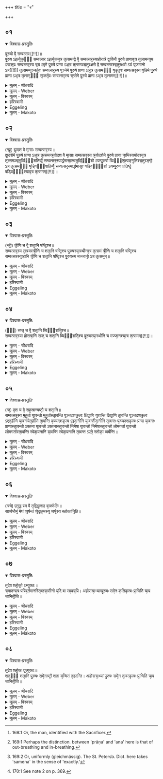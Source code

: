 +++
title = "२"

+++


##  ०१


<details open><summary>विश्वास-प्रस्तुतिः</summary>

पु᳘रुषो वै᳘ सम्वत्सरः[[!!]]॥  
पु᳘रुष ऽइत्ये᳘क᳘ᳫँ᳘ सम्वत्सर ऽइत्ये᳘कम᳘त्र त᳘त्समन्द्वे वै᳘ सम्वत्सर᳘स्याहोरात्रे द्वा᳘विमौ पु᳘रुषे प्राणाव᳘त्र त᳘त्समन्त्र᳘य ऽऋत᳘वः सम्वत्सर᳘स्य त्र᳘य ऽइमे पु᳘रुषे प्राणा ऽअ᳘त्र त᳘त्समञ्च᳘तुरक्षरो वै᳘ सम्वत्सरश्च᳘तुरक्षरो ऽयं य᳘जमानो ऽत्र[[!!]] त᳘त्समम्प᳘ञ्चर्त᳘वः सम्वत्सर᳘स्य प᳘ञ्चेमे पु᳘रुषे प्राणा ऽअ᳘त्र त᳘त्समᳫँ᳭ ष᳘डृत᳘वः सम्वत्सर᳘स्य ष᳘डिमे पु᳘रुषे प्राणा ऽअ᳘त्र त᳘त्सम᳘ᳫँ᳘ स᳘प्तर्त᳘वः सम्वत्सर᳘स्य स᳘प्तेमे पु᳘रुषे प्राणा ऽअ᳘त्र त᳘त्समम्[[!!]]॥
</details>

<details><summary>मूलम् - श्रीधरादि</summary>

पु᳘रुषो वै᳘ सम्वत्सरः[[!!]]॥  
पु᳘रुष ऽइत्ये᳘क᳘ᳫँ᳘ सम्वत्सर ऽइत्ये᳘कम᳘त्र त᳘त्समन्द्वे वै᳘ सम्वत्सर᳘स्याहोरात्रे द्वा᳘विमौ पु᳘रुषे प्राणाव᳘त्र त᳘त्समन्त्र᳘य ऽऋत᳘वः सम्वत्सर᳘स्य त्र᳘य ऽइमे पु᳘रुषे प्राणा ऽअ᳘त्र त᳘त्समञ्च᳘तुरक्षरो वै᳘ सम्वत्सरश्च᳘तुरक्षरो ऽयं य᳘जमानो ऽत्र[[!!]] त᳘त्समम्प᳘ञ्चर्त᳘वः सम्वत्सर᳘स्य प᳘ञ्चेमे पु᳘रुषे प्राणा ऽअ᳘त्र त᳘त्समᳫँ᳭ ष᳘डृत᳘वः सम्वत्सर᳘स्य ष᳘डिमे पु᳘रुषे प्राणा ऽअ᳘त्र त᳘त्सम᳘ᳫँ᳘ स᳘प्तर्त᳘वः सम्वत्सर᳘स्य स᳘प्तेमे पु᳘रुषे प्राणा ऽअ᳘त्र त᳘त्समम्[[!!]]॥
</details>

<details><summary>मूलम् - Weber</summary>

पु᳘रुषो वै᳘ संवत्सरः᳟ ॥  
पु᳘रुष इत्ये᳘कᳫं संवत्सर इत्ये᳘कम᳘त्र त᳘त्समं द्वे वै᳘ संवत्सर᳘स्याहोरात्रे द्वा᳘विमौ पु᳘रुषे प्राणाव᳘त्र तत्समं त्र᳘य ऋत᳘वः संवत्सर᳘स्य त्र᳘य इमे पु᳘रुषे प्राणा अ᳘त्र त᳘त्समं च᳘तुरक्षरो वै᳘ संवत्सरश्च᳘तुरक्षरोऽयं य᳘जमानो᳘ऽत्र त᳘त्समं प᳘ञ्चऽर्त᳘वः संवत्सर᳘स्य प᳘ञ्चेमे पु᳘रुषे प्राणा अ᳘त्र त᳘त्समᳫं ष᳘डृत᳘वः संवत्सर᳘स्य ष᳘डिमे पु᳘रुषे प्राणा अ᳘त्र त᳘त्सम᳘ᳫं᳘ सॗप्तऽर्त᳘वः संवत्सर᳘स्य सॗप्तेमे पु᳘रुषे प्राणा अ᳘त्र त᳘त्सम᳟म् ॥
</details>

<details><summary>मूलम् - विस्वरम्</summary>

पुरुषो वै संवत्सरः । पुरुष इत्येकम् । संवत्सर इत्येकम् । अत्र तत्समम् । द्वे वै संवत्सरस्याहोरात्रे । द्वाविमौ पुरुषे प्राणौ । अत्र तत्समम् । त्रय ऋतवः संवत्सरस्य । त्रय इमे पुरुषे प्राणाः । अत्र तत्समम् । चतुरक्षरो वै संवत्सरः । चतुरक्षरो ऽयं यजमानः । अत्र तत्समम् । पंचर्तवः संवत्सरस्य । पंचेमे पुरुषे प्राणाः । अत्र तत्समम् । षड् ऋतवः संवत्सरस्य । षडिमे पुरुषे प्राणाः । अत्र तत् समम् । सप्तर्तवः संवत्सरस्य । सप्तेमे पुरुषे प्राणाः । अत्र तत्समम् ॥ १ ॥ 
</details>

<details><summary>हरिस्वामी</summary>

मुहूर्तेन समं पुरुषस्य न किंचदप्यस्ति । बहुतरास्तु लोमगर्ताः सन्ति स्वेदायनान्यपि हि । तैः साम्यं वक्तुं मुहूर्ताः पञ्चदशगुणाः क्षिप्राणि क्रियन्ते । तानि च षोडशायुतानि भवन्ति । द्वे सहस्रे तानि क्षिप्राणि पञ्चदश गुणानि एतर्हीणि भवन्ति । तानि च चतुर्विंशतिर्लक्षाणि भवन्ति । त्रीणि चायुतानि एतर्हीणि पञ्चदशगुणानि इदानीनि भवन्ति । तानि च चतुःषष्टिर्लक्षाणि तिस्रः कोट्यः, पञ्चाशत्सहस्राणि । इदानीनि पञ्चदशगुणानि प्राणा भवन्ति । एते च चतुःपञ्चाशत्कोट्यः, सप्तषष्टिलक्षाणि, पञ्चाशत्सहस्राणि । एते च प्राणां नोच्छ्वासनिश्वासा व्यस्ताः । वामे हि नैतावन्तः संवत्सरस्य भवन्ति । अष्टाशीतिसहस्राणि अष्टात्रिंशत् सर्वलक्षाणीति समस्तानां तान्येव द्विगुणानि व्यस्तानाम् । केवलं ह्येते प्राणाः सूक्ष्ममर्माभिघातव्यंग्याः । यावन्तः प्राणाः मर्माभिघाताः । तावन्तः अक्तना अग्निवृत्तयः । तावन्त एव निमेषाः । एतेन संवत्सरस्थाः पुरुषस्था अपि प्राणादयस्तुः काललक्षणार्थमुपात्ता न आध्यात्मिका इति कृत्वा तावन्तो लोमगर्ता स्वेदायनानि चेत्येतत्त्वेन ध्यानम् । अत्र संवत्सरपुरुषावयवानां च साम्यम् । तावन्त एते स्तोकाः बिंदवः वर्षंति । सार्वभौमस्य मेघस्य युगपदेकस्मिन् क्षणे । स हि मेघः वृत्रः । तस्यापि यावन्ति स्वेदायनानि तावन्त एते स्तोकाः पतन्तीत्यभिप्रायः । तथा चाह- अपां बिलमपिहितं यदासीच्छत्रं (जघत्वं अचतद्वचारेति ?) ॥ १-५ ॥
</details>

<details><summary>Eggeling</summary>

1. The Year is Man [^egg_489]:--'Man' is one unit, and 'year' is another, and these now are one and the same;--there are in the year the two, day and night, and in man there are these two breathings, and these now are one and the same;--there are three seasons in the year, and these three breathings in man, and these (two) now are one and the same;--'saṁvatsara (year)' consists of four syllables, and so does 'yajamāna (sacrificer),' and these (two) now are one and the same;--there are five seasons in the year, and these five breathings in man, and these (two) now are one and the same;--there are six seasons in the year, and these six breathings in man, and these (two) now are one and the same;--there are seven seasons in the year, and these seven breathings in man, and these (two) now are one and the same.

[^egg_489]: 168:1 Or, the man, identified with the Sacrificer.
</details>

<details><summary>मूलम् - Makoto</summary>

पु꣡रुषो वै꣡ संवत्सरः꣡ ।॥  
पु꣡रुष इ꣡त्य् ए꣡कँ संवत्सर꣡ इ꣡त्य् ए꣡कम् अ꣡त्र त꣡त् समं꣡ द्वे꣡ वै꣡ संवत्सर꣡स्या꣡होरा꣡त्रे꣡ द्वा꣡व् इमौ꣡ पु꣡रुषे प्रा꣡णा꣡व् अ꣡त्र त꣡त् समं꣡ त्र꣡य ऋत꣡वः संवत्सर꣡स्य त्र꣡य इमे꣡ पु꣡रुषे प्रा꣡णा꣡ अ꣡त्र त꣡त् समं꣡ च꣡तुरक्षरो वै꣡ संवत्सर꣡श् च꣡तुरक्षरो ऽयं꣡ य꣡जमा꣡नो꣡ ऽत्र त꣡त् समं꣡ प꣡ञ्चर्त꣡वः संवत्सर꣡स्य प꣡ञ्चेमे꣡ पु꣡रुषे प्रा꣡णा꣡ अ꣡त्र त꣡त् समँ꣡ ष꣡ड् ऋत꣡वः संवत्सर꣡स्य ष꣡ड् इमे꣡ पु꣡रुषे प्रा꣡णा꣡ अ꣡त्र त꣡त् समँ꣡ सप्त᳙र्त꣡वः संवत्सर꣡स्य सप्ते᳙मे꣡ पु꣡रुषे प्रा꣡णा꣡ अ꣡त्र त꣡त् सम꣡म् ॥॥
</details>


##  ०२


<details open><summary>विश्वास-प्रस्तुतिः</summary>

(न्द्वा᳘) द्वा᳘दश वै मा᳘साः सम्वत्सर᳘स्य॥  
द्वा᳘दशेमे पु᳘रुषे प्राणा ऽअ᳘त्र त᳘त्समन्त्र᳘योदश वै मा᳘साः सम्वत्सर᳘स्य त्र᳘योदशेमे पु᳘रुषे प्राणा ना᳘भिस्त्रयोदश्य᳘त्र त᳘त्समञ्च᳘तुर्व्विᳫँ᳭शतिर्व्वै᳘ सम्वत्सर᳘स्यार्द्धमासा᳘श्चतुर्व्वि᳘ᳫँ᳘शो ऽयम्पु᳘रुषो व्विᳫँ᳭श᳘त्यङ्गुलिश्च᳘तुरङ्गो᳘ ऽत्र त᳘त्समᳫँ᳭ ष᳘ड्विᳫँ᳭शतिर्व्वै᳘ सम्वत्सर᳘स्यार्द्धमासाः᳘ षड्विᳫँ᳘᳘शो ऽयम्पु᳘रुषः प्रतिष्ठे᳘ षड्विᳫँ᳘᳘श्याव᳘त्र त᳘त्समम्[[!!]]॥
</details>

<details><summary>मूलम् - श्रीधरादि</summary>

(न्द्वा᳘) द्वा᳘दश वै मा᳘साः सम्वत्सर᳘स्य॥  
द्वा᳘दशेमे पु᳘रुषे प्राणा ऽअ᳘त्र त᳘त्समन्त्र᳘योदश वै मा᳘साः सम्वत्सर᳘स्य त्र᳘योदशेमे पु᳘रुषे प्राणा ना᳘भिस्त्रयोदश्य᳘त्र त᳘त्समञ्च᳘तुर्व्विᳫँ᳭शतिर्व्वै᳘ सम्वत्सर᳘स्यार्द्धमासा᳘श्चतुर्व्वि᳘ᳫँ᳘शो ऽयम्पु᳘रुषो व्विᳫँ᳭श᳘त्यङ्गुलिश्च᳘तुरङ्गो᳘ ऽत्र त᳘त्समᳫँ᳭ ष᳘ड्विᳫँ᳭शतिर्व्वै᳘ सम्वत्सर᳘स्यार्द्धमासाः᳘ षड्विᳫँ᳘᳘शो ऽयम्पु᳘रुषः प्रतिष्ठे᳘ षड्विᳫँ᳘᳘श्याव᳘त्र त᳘त्समम्[[!!]]॥
</details>

<details><summary>मूलम् - Weber</summary>

द्वा᳘दश वै मा᳘साः संवत्सर᳘स्य ॥  
द्वा᳘दशेमे पु᳘रुषे प्राणा अ᳘त्र त᳘त्समं त्र᳘योदश वै मा᳘साः संवत्सर᳘स्य त्र᳘योदशेमे पु᳘रुषे प्राणा ना᳘भिस्त्रयोदश्य᳘त्र त᳘त्समं च᳘तुर्विᳫंशतिर्वै᳘ संवत्सर᳘स्यार्धमासा᳘श्चतुर्विᳫं ॗशोऽयं पु᳘रुषो विᳫंशॗत्यङ्गुलिश्च᳘तुरङ्गो᳘ऽत्र त᳘त्समᳫं ष᳘ड्विᳫंशतिर्वै᳘ संवत्सर᳘स्यार्धमासाः᳘ षड्विᳫं ॗशोऽयं पु᳘रुषः प्रतिष्ठे᳘ षड्विᳫं ॗश्याव᳘त्र त᳘त्सम᳟म् ॥
</details>

<details><summary>मूलम् - विस्वरम्</summary>

द्वादश वै मासाः संवत्सरस्य । द्वादशेमे पुरुषे प्राणाः । अत्र तत्समम् । त्रयोदश वै मासाः संवत्सरस्य । त्रयोदशेमे पुरुषे प्राणाः । नाभिस्त्रयोदशी । अत्र तत्समम् । चतुर्विंशतिर्वै संवत्सरस्यार्द्धमासाः । चतुर्विंशो ऽयं पुरुषः । विंशत्यंगुलिः । चतुरंगः । अत्र तत्समम् । षड्विंशतिर्वै संवत्सरस्यार्द्धमासाः । षड्विंशो ऽयं पुरुषः । प्रतिष्ठे षड्विंश्यौ । अत्र तत्समम् ॥ २ ॥ 
</details>

<details><summary>हरिस्वामी</summary>

[व्याख्यानं प्रथमे]
</details>

<details><summary>Eggeling</summary>

2. There are twelve months in the year, and these twelve breathings in man, and these (two) now are one and the same;--there are thirteen months in the (leap-) year, and these thirteen (channels of) breathings in man, the navel being the thirteenth, and these (two) now are one and the same;--there are twenty-four half-months in the year, and this man is twenty-four-fold, being possessed of twenty fingers and toes and four limbs; and. these (two) now are one and the same;--there are twenty-six half-months in the (leap-) year, and this man is twenty-six-fold, the two feet making up the twenty-six; and these (two) now are one and the same.
</details>

<details><summary>मूलम् - Makoto</summary>

द्वा꣡दश वै꣡ मा꣡साः꣡ संवत्सर꣡स्य ।॥  
द्वा꣡दशेमे꣡ पु꣡रुषे प्रा꣡णा꣡ अ꣡त्र त꣡त् समं꣡ त्र꣡योदश वै꣡ मा꣡साः꣡ संवत्सर꣡स्य त्र꣡योदशेमे꣡ पु꣡रुषे प्रा꣡णा꣡ ना꣡भिस् त्रयोदश्य् अ꣡त्र त꣡त् समं꣡ च꣡तुर्विँशतिर् वै꣡ संवत्सर꣡स्या꣡र्धमा꣡सा꣡श् चतुर्विँशो᳙ ऽयं꣡ पु꣡रुषो विँशत्य् अ᳙ङ्गुलिश् च꣡तुरङ्गो꣡ ऽत्र त꣡त् समँ꣡ ष꣡ड्विँशतिर् वै꣡ संवत्सर꣡स्या꣡र्धमा꣡साः꣡ षड्विँशो᳙ ऽयं꣡ पु꣡रुषः प्रतिष्ठे꣡ षड्विँश्या᳙व् अ꣡त्र त꣡त् सम꣡म् ॥॥
</details>


##  ०३


<details open><summary>विश्वास-प्रस्तुतिः</summary>

(न्त्री᳘) त्री᳘णि च वै᳘ शता᳘नि षष्टि᳘श्च॥  
सम्वत्सर᳘स्य रा᳘त्रयस्त्री᳘णि च शता᳘नि षष्टि᳘श्च पु᳘रुषस्या᳘स्थीन्य᳘त्र त᳘त्समं त्री᳘णि च शता᳘नि षष्टि᳘श्च सम्वत्सरस्या᳘हानि त्री᳘णि च शता᳘नि षष्टि᳘श्च पु᳘रुषस्य मज्जानो᳘ ऽत्र त᳘त्सम᳘म्॥
</details>

<details><summary>मूलम् - श्रीधरादि</summary>

(न्त्री᳘) त्री᳘णि च वै᳘ शता᳘नि षष्टि᳘श्च॥  
सम्वत्सर᳘स्य रा᳘त्रयस्त्री᳘णि च शता᳘नि षष्टि᳘श्च पु᳘रुषस्या᳘स्थीन्य᳘त्र त᳘त्समं त्री᳘णि च शता᳘नि षष्टि᳘श्च सम्वत्सरस्या᳘हानि त्री᳘णि च शता᳘नि षष्टि᳘श्च पु᳘रुषस्य मज्जानो᳘ ऽत्र त᳘त्सम᳘म्॥
</details>

<details><summary>मूलम् - Weber</summary>

त्री᳘णि च वै᳘ शता᳘नि षष्टि᳘श्च ॥  
संवत्सर᳘स्य रा᳘त्रयस्त्री᳘णि च शता᳘नि षष्टि᳘श्च पु᳘रुषस्या᳘स्थीन्य᳘त्र त᳘त्समं त्री᳘णि च शता᳘नि षष्टि᳘श्च संवत्सरस्या᳘हानि त्री᳘णि च शता᳘नि षष्टि᳘श्च पु᳘रुषस्य मज्जानो᳘ऽत्र त᳘त्सम᳟ᳫं᳟ ॥
</details>

<details><summary>मूलम् - विस्वरम्</summary>

त्रीणि च वै शतानि षष्टिश्च संवत्सरस्य रात्रयः । त्रीणि च शतानि षष्टिश्च पुरुषस्यास्थीनि । अत्र तत्समम् । त्रीणि च वै शतानि षष्टिश्च संवत्सरस्याहानि । त्रीणि च शतानि षष्टिश्च पुरुषस्य मज्जानः । अत्र तत्समम् ॥ ३ ॥ 
</details>

<details><summary>हरिस्वामी</summary>

[व्याख्यानं प्रथमे]
</details>

<details><summary>Eggeling</summary>

3. And there are three hundred and sixty nights

in the year, and three hundred and sixty bones in man, and these (two) now are one and the same;--there are three hundred and sixty days in the year, and three hundred and sixty parts of marrow in man, and these (two) now are one and the same.
</details>

<details><summary>मूलम् - Makoto</summary>

त्री꣡णि च वै꣡ शता꣡नि षष्टि꣡श् च ।॥  
संवत्सर꣡स्य रा꣡त्रयस् त्री꣡णि च शता꣡नि षष्टि꣡श् च पु꣡रुषस्या꣡स्थीन्य् अ꣡त्र त꣡त् समं꣡ त्री꣡णि च शता꣡नि षष्टि꣡श् च संवत्सर꣡स्या꣡हा꣡नि त्री꣡णि च शता꣡नि षष्टि꣡श् च पु꣡रुषस्य मज्जा꣡नो꣡ ऽत्र त꣡त् समँ꣡ ॥॥
</details>


##  ०४


<details open><summary>विश्वास-प्रस्तुतिः</summary>

(ᳫँ᳘) सप्त᳘ च वै᳘ शता᳘नि व्विᳫँ᳭शति᳘श्च॥  
सम्वत्सर᳘स्या होरात्रा᳘णि सप्त᳘ च शता᳘नि व्विᳫँ᳭शति᳘श्च पु᳘रुषस्या᳘स्थीनि च मज्जा᳘नश्चा᳘त्र त᳘त्समम्[[!!]]॥
</details>

<details><summary>मूलम् - श्रीधरादि</summary>

(ᳫँ᳘) सप्त᳘ च वै᳘ शता᳘नि व्विᳫँ᳭शति᳘श्च॥  
सम्वत्सर᳘स्या होरात्रा᳘णि सप्त᳘ च शता᳘नि व्विᳫँ᳭शति᳘श्च पु᳘रुषस्या᳘स्थीनि च मज्जा᳘नश्चा᳘त्र त᳘त्समम्[[!!]]॥
</details>

<details><summary>मूलम् - Weber</summary>

सप्त᳘ च वै᳘ शता᳘नि विᳫंशति᳘श्च ॥  
संवत्सर᳘स्याहोरात्रा᳘णि सप्त᳘ च शता᳘नि विᳫंशति᳘श्च पु᳘रुषस्या᳘स्थीनि च मज्जा᳘नश्चा᳘त्र त᳘त्सम᳟म् ॥
</details>

<details><summary>मूलम् - विस्वरम्</summary>

सप्त च वै शतानि विंशतिश्च संवत्सरस्याहोरात्राणि । सप्त च शतानि विंशतिश्च पुरुषस्यास्थीनि च मज्जानश्च । अत्र तत्समम् ॥ ४ ॥ 
</details>

<details><summary>हरिस्वामी</summary>

[व्याख्यानं प्रथमे]
</details>

<details><summary>Eggeling</summary>

4. And there are seven hundred and twenty days and nights in the year, and seven hundred and twenty bones and parts of marrow in man, and these (two) now are one and the same.
</details>

<details><summary>मूलम् - Makoto</summary>

सप्त꣡ च वै꣡ शता꣡नि विँशति꣡श् च ।॥  
संवत्सर꣡स्या꣡होरा꣡त्रा꣡णि सप्त꣡ च शता꣡नि विँशति꣡श् च पु꣡रुषस्या꣡स्थीनि च मज्जा꣡नश् चा꣡त्र त꣡त् सम꣡म् ॥॥
</details>


##  ०५


<details open><summary>विश्वास-प्रस्तुतिः</summary>

(न्द᳘) द᳘श च वै᳘ सह᳘स्राण्यष्टौ᳘ च शता᳘नि॥  
सम्वत्सर᳘स्य मुहूर्ता या᳘वन्तो मुहूर्तास्ता᳘वन्ति प᳘ञ्चदशकृ᳘त्वः क्षिप्रा᳘णि या᳘वन्ति क्षिप्रा᳘णि ता᳘वन्ति प᳘ञ्चदशकृ᳘त्व ऽएत᳘र्हीणि या᳘वन्त्येत᳘र्हीणि ता᳘वन्ति प᳘ञ्चदशकृ᳘त्व ऽइदा᳘नीनि या᳘वन्तीदा᳘नीनि ता᳘वन्तः प᳘ञ्चदशकृ᳘त्वः प्राणा या᳘वन्तः प्राणास्ता᳘वन्तो ऽक्तना या᳘वन्तो ऽक्तनास्ता᳘वन्तो निमेषा या᳘वन्तो निमेषास्ता᳘वन्तो लोमगर्ता या᳘वन्तो लोमगर्तास्ता᳘वन्ति स्वेदा᳘यनानि या᳘वन्ति स्वेदा᳘यनानि ता᳘वन्त ऽएते᳘ स्तोका᳘ व्वर्षन्ति॥
</details>

<details><summary>मूलम् - श्रीधरादि</summary>

(न्द᳘) द᳘श च वै᳘ सह᳘स्राण्यष्टौ᳘ च शता᳘नि॥  
सम्वत्सर᳘स्य मुहूर्ता या᳘वन्तो मुहूर्तास्ता᳘वन्ति प᳘ञ्चदशकृ᳘त्वः क्षिप्रा᳘णि या᳘वन्ति क्षिप्रा᳘णि ता᳘वन्ति प᳘ञ्चदशकृ᳘त्व ऽएत᳘र्हीणि या᳘वन्त्येत᳘र्हीणि ता᳘वन्ति प᳘ञ्चदशकृ᳘त्व ऽइदा᳘नीनि या᳘वन्तीदा᳘नीनि ता᳘वन्तः प᳘ञ्चदशकृ᳘त्वः प्राणा या᳘वन्तः प्राणास्ता᳘वन्तो ऽक्तना या᳘वन्तो ऽक्तनास्ता᳘वन्तो निमेषा या᳘वन्तो निमेषास्ता᳘वन्तो लोमगर्ता या᳘वन्तो लोमगर्तास्ता᳘वन्ति स्वेदा᳘यनानि या᳘वन्ति स्वेदा᳘यनानि ता᳘वन्त ऽएते᳘ स्तोका᳘ व्वर्षन्ति॥
</details>

<details><summary>मूलम् - Weber</summary>

द᳘श च वै᳘ सह᳘स्राण्यष्टौ᳘ च शता᳘नि ॥  
संवत्सर᳘स्य मुहूर्ता या᳘वन्तो मुहूर्तास्ता᳘वन्ति प᳘ञ्चदश कृ᳘त्वः क्षिप्रा᳘णि या᳘वन्ति क्षिप्रा᳘णि ता᳘वन्ति प᳘ञ्चदश कृ᳘त्व एत᳘र्हीणि या᳘वन्त्येत᳘र्हीणि ता᳘वन्ति प᳘ञ्चदश कृ᳘त्व इदा᳘नीनि या᳘वन्तीदा᳘नीनि ता᳘वन्तः प᳘ञ्चदश कृ᳘त्वः प्राणा या᳘वन्तः प्राणास्ता᳘वन्तोऽना या᳘वन्तोऽनास्ता᳘वन्तो निमेषा या᳘वन्तो निमेषास्ता᳘वन्तो लोमगर्ता या᳘वन्तो लोमगर्तास्ता᳘वन्ति स्वेदा᳘यनानि या᳘वन्ति स्वेदा᳘यनानि ता᳘वन्त एते᳘ स्तोका᳘ वर्षन्ति ॥
</details>

<details><summary>मूलम् - विस्वरम्</summary>

दश च वै सहस्राण्यष्टौ च शतानि संवत्सरस्य मुहूर्ताः । यावन्तो मुहूर्तास्तावन्ति पंचदशकृत्वः क्षिप्राणि । यावन्ति क्षिप्राणि तावन्ति पंचदशकृत्व एतर्हीणि । यावन्त्येतर्हीणि तावन्ति पंचदशकृत्व इदानीनि । यावन्तीदानीनि तावन्तः पंचदशकृत्वः प्राणाः । यावन्तः प्राणास्तावन्तो ऽक्तनाः । यावन्तो ऽक्तनास्तावन्तो निमेषाः । यावंतो निमेषास्तावंतो लोमगर्ताः । यावंतो लोमगर्तास्तावन्ति स्वेदायनानि । यावंति स्वेदायनानि तावंत एते स्तोका वर्षंति ॥ ५ ॥ 
</details>

<details><summary>हरिस्वामी</summary>

[व्याख्यानं प्रथमे]
</details>

<details><summary>Eggeling</summary>

5. And there are ten thousand and eight hundred 'muhūrta' in the year; and fifteen times as many 'kshipras' as there are 'muhūrta'; and fifteen times as many 'etarhi' as there are 'kshipra;' and fifteen times as many 'idāni' as there are 'etarhi'; and fifteen times as many breathings as there are 'idāni'; and as many spirations as there are breathings [^egg_490]; and as many twinklings of the eye as there are spirations, and as many hair-pits as there are twinklings of the eye, and as many sweat-pores as there are hair-pits; and as many sweat-pores as there are so many drops it rains.

[^egg_490]: 169:1 Perhaps the distinction. between 'prāṇa' and 'ana' here is that of out-breathing and in-breathing.
</details>

<details><summary>मूलम् - Makoto</summary>

द꣡श च वै꣡ सह꣡स्रा꣡ण्य् अष्टौ꣡ च शता꣡नि ।॥  
संवत्सर꣡स्य मुहूर्ता꣡ या꣡वन्तो मुहूर्ता꣡स् ता꣡वन्ति प꣡ञ्चदश कृ꣡त्वः क्षिप्रा꣡णि या꣡वन्ति क्षिप्रा꣡णि ता꣡वन्ति प꣡ञ्चदश कृ꣡त्व एत꣡र्हीणि या꣡वन्त्य् एत꣡र्हीणि ता꣡वन्ति प꣡ञ्चदश कृ꣡त्व इदा꣡नीनि या꣡वन्तीदा꣡नीनि ता꣡वन्तः प꣡ञ्चदश कृ꣡त्वः प्रा꣡णा꣡ या꣡वन्तः प्रा꣡णा꣡स् ता꣡वन्तो ऽना꣡ या꣡वन्तो ऽना꣡स् ता꣡वन्तो निमेषा꣡ या꣡वन्तो निमेषा꣡स् ता꣡वन्तो लोमगर्ता꣡ या꣡वन्तो लोमगर्ता꣡स् ता꣡वन्ति स्वेदा꣡यना꣡नि या꣡वन्ति स्वेदा꣡यना꣡नि ता꣡वन्त एते꣡ स्तोका꣡ वर्षन्ति ॥॥
</details>


##  ०६


<details open><summary>विश्वास-प्रस्तुतिः</summary>

(न्त्ये) एत᳘द्ध स्म वै त᳘द्विद्वा᳘नाह वा᳘र्क्कलिः॥  
सार्व्वभौमं᳘ मेघं व्व᳘र्षन्तं व्वे᳘दा᳘ह᳘मस्य᳘ व्वर्ष᳘स्य स्तोकानि᳘ति॥
</details>

<details><summary>मूलम् - श्रीधरादि</summary>

(न्त्ये) एत᳘द्ध स्म वै त᳘द्विद्वा᳘नाह वा᳘र्क्कलिः॥  
सार्व्वभौमं᳘ मेघं व्व᳘र्षन्तं व्वे᳘दा᳘ह᳘मस्य᳘ व्वर्ष᳘स्य स्तोकानि᳘ति॥
</details>

<details><summary>मूलम् - Weber</summary>

एत᳘द्ध स्म वै त᳘द्विद्वा᳘नाह वा᳘र्कलिः ॥  
सार्वभौमं᳘ मेघं व᳘र्षन्तं वे᳘दा᳘ह᳘मस्य᳘ वर्ष᳘स्य स्तोकानिति ॥
</details>

<details><summary>मूलम् - विस्वरम्</summary>

एतद्ध स्म वै तद्विद्वानाह वार्कलिः । सार्वभौमं मेघं वर्षंतं वेदाहम् । अस्य वर्षस्य स्तोकानिति ॥ ६ ॥ 
</details>

<details><summary>हरिस्वामी</summary>

'एतद्ध स्म' एतदेव वर्षतो मेघस्य स्वेदायने परिमाणम् वर्कलस्यापत्यं वार्कलिः आह स्म- असावस्यां भूमौ विदितं मेघं वर्षंतमस्य च स्तोकानहं वेद, यावन्तः एकस्मिन् क्षणे पततीति । कियंतः पुनः ? मेघस्य तावंतः स्तोका भवंति समे भूमिप्रदेशे स्थितः समः पुरुषो यावत् भूमिमंडलं पश्यति । तत्परिमाणस्य श्वसनवाचा व्यवहारोपपत्तेः ॥ ६ ॥ 
</details>

<details><summary>Eggeling</summary>

6. Concerning this, Vārkali, knowing this, once said, 'I know the raining cloud extending over the whole earth, and the drops of that rain.'
</details>

<details><summary>मूलम् - Makoto</summary>

एत꣡द् ध स्म वै꣡ त꣡द् विद्वा꣡न् आ꣡ह वा꣡र्कलिः ।॥  
सा꣡र्वभौमं꣡ मेघं꣡ व꣡र्षन्तं वे꣡दा꣡ह꣡म् अस्य꣡ वर्ष꣡स्य स्तोका꣡न् इ꣡ति ॥॥
</details>


##  ०७


<details open><summary>विश्वास-प्रस्तुतिः</summary>

त᳘देष श्लो᳘को᳘ ऽभ्युक्तः॥  
श्र᳘मादन्य᳘त्र परिव᳘र्तमानस्ति᳘ष्ठन्ना᳘सीनो य᳘दि वा स्व᳘पन्न᳘पि। अहोरात्रा᳘भ्याम्पु᳘रुषः समे᳘न क᳘तिकृ᳘त्वः प्रा᳘णिति चा᳘प चानिती᳘ति॥
</details>

<details><summary>मूलम् - श्रीधरादि</summary>

त᳘देष श्लो᳘को᳘ ऽभ्युक्तः॥  
श्र᳘मादन्य᳘त्र परिव᳘र्तमानस्ति᳘ष्ठन्ना᳘सीनो य᳘दि वा स्व᳘पन्न᳘पि। अहोरात्रा᳘भ्याम्पु᳘रुषः समे᳘न क᳘तिकृ᳘त्वः प्रा᳘णिति चा᳘प चानिती᳘ति॥
</details>

<details><summary>मूलम् - Weber</summary>

त᳘देष श्लो᳘कोॗऽभ्युक्तः ॥  
श्र᳘मादन्य᳘त्र परिव᳘र्तमानस्ति᳘ष्ठन्ना᳘सीनो य᳘दि वा स्वपन्न᳘पि ॥  
अहोरात्रा᳘भ्यां पु᳘रुषः समे᳘न क᳘ति कृ᳘त्वः प्रा᳘णिति चा᳘प चानिती᳘ति ॥
</details>

<details><summary>मूलम् - विस्वरम्</summary>

तदेष श्लोको ऽभ्युक्त- **"श्रमादन्यत्र परिवर्तमानस्तिष्ठन्नासीनो यदि वा स्वपन्नपि । अहोरात्राभ्यां पुरुषः समेन कतिकृत्वः प्राणिति चाप चानिति"** इति ॥ ७ ॥ 
</details>

<details><summary>हरिस्वामी</summary>

तदेषः श्लोकः । तत्रैव प्रश्नावेतौ उच्छ्वासनिःश्वासलक्षणौ प्राणापानावधिकृत्य एष संख्याप्रश्नश्लोको वक्तव्यः- **श्रमादन्यत्रे**ति । शांतो भूमिस्थमुच्छ्वसिति निःश्वसिति, उच्छ्वासनिःश्वासलक्षणौ प्राणापानावित्यभिप्रायः । 'परिवर्तमानः' परिभ्रमन् । **समेने**ति । प्राणापानाभ्यां स्वस्थो मध्यमः पुरुष इत्यर्थः । अहोरात्राभ्यां समः । ताभ्यां न, प्रत्येकं कतिकृत्वः प्राणिति च उच्छ्वसिति अपानिति च । कर्षति च शब्दात्समः । तं द्वयमपि पृच्छते । कतिकृत्वो ऽहोरात्रेण वायुमाकृष्य विमुंचति पुरुष इत्यर्थः ॥ ७ ॥ 
</details>

<details><summary>Eggeling</summary>

7. It is with reference thereto that this verse is told,--Whilst whirling round, be it standing, or sitting, or even sleeping, how often does man, otherwise than from toil, breathe and expel the air regularly [^egg_491] by day and night?

[^egg_491]: 169:2 Or, uniformly (gleichmässig). The St. Petersb. Dict. here takes 'samena' in the sense of 'exactly.'
</details>

<details><summary>मूलम् - Makoto</summary>

त꣡द् एष꣡ श्लो꣡को ऽभ्यु᳙क्तः ।॥  
श्र꣡मा꣡द् अन्य꣡त्र परिव꣡र्तमा꣡नस् ति꣡ष्ठन्न् आ꣡सीनो य꣡दि वा꣡ स्वप꣡न्न् अ꣡पि ।॥  
अहोरा꣡त्रा꣡भ्यां꣡ पु꣡रुषः समे꣡न क꣡ति कृ꣡त्वः प्रा꣡णिति चा꣡प चा꣡निती꣡ति ॥॥
</details>


##  ०८


<details open><summary>विश्वास-प्रस्तुतिः</summary>

त᳘देष श्लो᳘कः प्र᳘त्युक्तः॥  
शत᳘ᳫँ᳘ शता᳘नि पु᳘रुषः समे᳘नाष्टौ᳘ शता य᳘न्मितं त᳘द्वदन्ति। अहोरात्रा᳘भ्यां पु᳘रुषः समे᳘न ता᳘वत्कृ᳘त्वः प्रा᳘णिति चा᳘प चानिती᳘ति॥
</details>

<details><summary>मूलम् - श्रीधरादि</summary>

त᳘देष श्लो᳘कः प्र᳘त्युक्तः॥  
शत᳘ᳫँ᳘ शता᳘नि पु᳘रुषः समे᳘नाष्टौ᳘ शता य᳘न्मितं त᳘द्वदन्ति। अहोरात्रा᳘भ्यां पु᳘रुषः समे᳘न ता᳘वत्कृ᳘त्वः प्रा᳘णिति चा᳘प चानिती᳘ति॥
</details>

<details><summary>मूलम् - Weber</summary>

त᳘देष श्लो᳘कः प्र᳘त्युक्तः ॥  
शत᳘ᳫं᳘ शता᳘नि पु᳘रुषः समे᳘नाष्टौ᳘ शता य᳘न्मितं त᳘द्वदन्ति ॥  
अहोरात्रा᳘भ्यां पु᳘रुषः समे᳘न ता᳘वत्कृ᳘त्वः प्रा᳘णिति चा᳘प चानिती᳘ति ॥ १० [३.२.] ॥
</details>

<details><summary>मूलम् - विस्वरम्</summary>

तदेष श्लोकः प्रत्युक्तः- **"शतं शतानि पुरुषः समेनाष्टौ शता यन्मितं तद्वदंति । अहोरात्राभ्यां पुरुषः समेन तावत्कृत्वः प्राणिति चाप चानिति"** इति ॥ ८ ॥ 
</details>

<details><summary>हरिस्वामी</summary>

तदेष लोकः- **शतं शतानी**ति । दशसहस्राणीत्यर्थः । अष्टौ वै शता शतानि यस्मिंस्तत्स्वाभाविकं तदेव वदन्ति । समेन समवर्तिना समेनेति समः । (पुरुषं मर्चालस्थविरोवातिमहात्वाकरिवदित्यर्थः । ?) एतच्च पुरुषस्य प्राणानां संवत्सरस्य च मुहूर्तानां साम्योपदेशतः द्रष्टव्यम् ॥ ८ ॥ 

इति श्रीमदाचार्यहरिस्वामिनः कृतौ माध्यन्दिनीयशतपथब्राह्मणभाष्ये द्वादशे कांडे तृतीये ऽध्याये द्वितीयं ब्राह्मणम् ॥ १२ । ३ । २ ॥ 
</details>

<details><summary>Eggeling</summary>

8. And in answer thereto this verse is told,--

 Inasmuch as man is what is measured a hundred hundred and eight hundred, therefore they say:--so often does man regularly [^egg_492] breathe and expel the air by day and night.

[^egg_492]: 170:1 See note 2 on p. 369.
</details>

<details><summary>मूलम् - Makoto</summary>

त꣡द् एष꣡ श्लो꣡कः प्र꣡त्युक्तः ।॥  
शतँ꣡ शता꣡नि पु꣡रुषः समे꣡ना꣡ष्टौ꣡ शता꣡ य꣡न् मितं꣡ त꣡द् वदन्ति ।॥  
अहोरा꣡त्रा꣡भ्यां꣡ पु꣡रुषः समे꣡न ता꣡वत् कृ꣡त्वः प्रा꣡णिति चा꣡प चा꣡नीती꣡ति ॥॥
</details>

